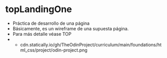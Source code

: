 # topLandingOne
 - Práctica de desarrollo de una página
 - Básicamente, es un wireframe de una supuesta página.
 - Para más detalle véase TOP
 - - cdn.statically.io/gh/TheOdinProject/curriculum/main/foundations/html_css/project/odin-project.png